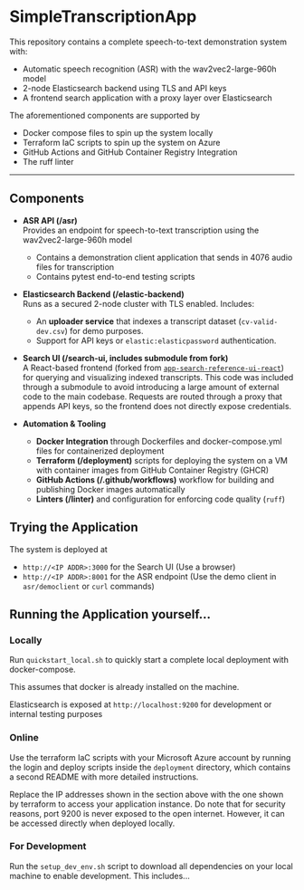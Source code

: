 # SimpleTranscriptionApp

This repository contains a complete speech-to-text demonstration system with:
- Automatic speech recognition (ASR) with the wav2vec2-large-960h model
- 2-node Elasticsearch backend using TLS and API keys
- A frontend search application with a proxy layer over Elasticsearch

The aforementioned components are supported by
- Docker compose files to spin up the system locally
- Terraform IaC scripts to spin up the system on Azure
- GitHub Actions and GitHub Container Registry Integration
- The ruff linter

---

## Components

- **ASR API (/asr)**  
  Provides an endpoint for speech-to-text transcription using the wav2vec2-large-960h model
  - Contains a demonstration client application that sends in 4076 audio files for transcription
  - Contains pytest end-to-end testing scripts

- **Elasticsearch Backend (/elastic-backend)**  
  Runs as a secured 2-node cluster with TLS enabled. Includes:  
  - An **uploader service** that indexes a transcript dataset (`cv-valid-dev.csv`) for demo purposes.  
  - Support for API keys or `elastic:elasticpassword` authentication.

- **Search UI (/search-ui, includes submodule from fork)**  
  A React-based frontend (forked from [`app-search-reference-ui-react`](https://github.com/mehtho/app-search-reference-ui-react)) for querying and visualizing indexed transcripts.
  This code was included through a submodule to avoid introducing a large amount of external code to the main codebase.
  Requests are routed through a proxy that appends API keys, so the frontend does not directly expose credentials.

- **Automation & Tooling**  
  - **Docker Integration** through Dockerfiles and docker-compose.yml files for containerized deployment
  - **Terraform (/deployment)** scripts for deploying the system on a VM with container images from GitHub Container Registry (GHCR)
  - **GitHub Actions (/.github/workflows)** workflow for building and publishing Docker images automatically
  - **Linters (/linter)** and configuration for enforcing code quality (`ruff`)

## Trying the Application
The system is deployed at
- `http://<IP ADDR>:3000` for the Search UI (Use a browser)
- `http://<IP ADDR>:8001` for the ASR endpoint (Use the demo client in `asr/democlient` or `curl` commands)

## Running the Application yourself...
### Locally
Run `quickstart_local.sh` to quickly start a complete local deployment with docker-compose.

This assumes that docker is already installed on the machine.

Elasticsearch is exposed at `http://localhost:9200` for development or internal testing purposes

### Online
Use the terraform IaC scripts with your Microsoft Azure account by running the login and deploy scripts inside the `deployment` directory, which contains a second README with more detailed instructions.

Replace the IP addresses shown in the section above with the one shown by terraform to access your application instance.
Do note that for security reasons, port 9200 is never exposed to the open internet. However, it can be accessed directly when deployed locally.

### For Development
Run the `setup_dev_env.sh` script to download all dependencies on your local machine to enable development. This includes...
